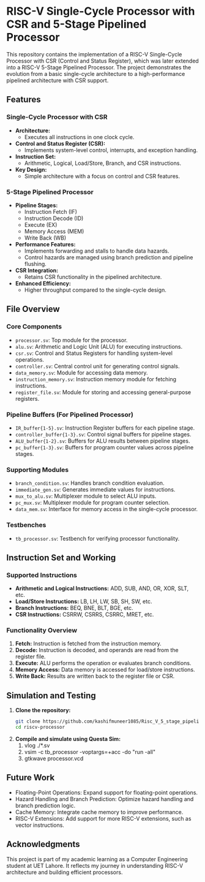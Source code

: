 # RISC-V Single-Cycle Processor with CSR and 5-Stage Pipelined Processor

This repository contains the implementation of a RISC-V Single-Cycle Processor with CSR (Control and Status Register), which was later extended into a RISC-V 5-Stage Pipelined Processor. The project demonstrates the evolution from a basic single-cycle architecture to a high-performance pipelined architecture with CSR support.

## Features

### Single-Cycle Processor with CSR
- **Architecture:**
  - Executes all instructions in one clock cycle.
- **Control and Status Register (CSR):**
  - Implements system-level control, interrupts, and exception handling.
- **Instruction Set:**
  - Arithmetic, Logical, Load/Store, Branch, and CSR instructions.
- **Key Design:**
  - Simple architecture with a focus on control and CSR features.

### 5-Stage Pipelined Processor
- **Pipeline Stages:**
  - Instruction Fetch (IF)
  - Instruction Decode (ID)
  - Execute (EX)
  - Memory Access (MEM)
  - Write Back (WB)
- **Performance Features:**
  - Implements forwarding and stalls to handle data hazards.
  - Control hazards are managed using branch prediction and pipeline flushing.
- **CSR Integration:**
  - Retains CSR functionality in the pipelined architecture.
- **Enhanced Efficiency:**
  - Higher throughput compared to the single-cycle design.

## File Overview

### Core Components
- `processor.sv`: Top module for the processor.
- `alu.sv`: Arithmetic and Logic Unit (ALU) for executing instructions.
- `csr.sv`: Control and Status Registers for handling system-level operations.
- `controller.sv`: Central control unit for generating control signals.
- `data_memory.sv`: Module for accessing data memory.
- `instruction_memory.sv`: Instruction memory module for fetching instructions.
- `register_file.sv`: Module for storing and accessing general-purpose registers.

### Pipeline Buffers (For Pipelined Processor)
- `IR_buffer{1-5}.sv`: Instruction Register buffers for each pipeline stage.
- `controller_buffer{1-3}.sv`: Control signal buffers for pipeline stages.
- `ALU_buffer{1-2}.sv`: Buffers for ALU results between pipeline stages.
- `pc_buffer{1-3}.sv`: Buffers for program counter values across pipeline stages.

### Supporting Modules
- `branch_condition.sv`: Handles branch condition evaluation.
- `immediate_gen.sv`: Generates immediate values for instructions.
- `mux_to_alu.sv`: Multiplexer module to select ALU inputs.
- `pc_mux.sv`: Multiplexer module for program counter selection.
- `data_mem.sv`: Interface for memory access in the single-cycle processor.

### Testbenches
- `tb_processor.sv`: Testbench for verifying processor functionality.

## Instruction Set and Working

### Supported Instructions
- **Arithmetic and Logical Instructions:** ADD, SUB, AND, OR, XOR, SLT, etc.
- **Load/Store Instructions:** LB, LH, LW, SB, SH, SW, etc.
- **Branch Instructions:** BEQ, BNE, BLT, BGE, etc.
- **CSR Instructions:** CSRRW, CSRRS, CSRRC, MRET, etc.

### Functionality Overview
1. **Fetch:** Instruction is fetched from the instruction memory.
2. **Decode:** Instruction is decoded, and operands are read from the register file.
3. **Execute:** ALU performs the operation or evaluates branch conditions.
4. **Memory Access:** Data memory is accessed for load/store instructions.
5. **Write Back:** Results are written back to the register file or CSR.

## Simulation and Testing

1. **Clone the repository:**
   ```sh
   git clone https://github.com/kashifmuneer1085/Risc_V_5_stage_pipelined_Processor.git
   cd riscv-processor
   
2. **Compile and simulate using Questa Sim:**
    1. vlog ./*.sv
    2. vsim -c tb_processor -voptargs=+acc -do "run -all"
    3. gtkwave processor.vcd



## Future Work
  - Floating-Point Operations: Expand support for floating-point operations.
  - Hazard Handling and Branch Prediction: Optimize hazard handling and branch prediction logic.
  - Cache Memory: Integrate cache memory to improve performance.
  - RISC-V Extensions: Add support for more RISC-V extensions, such as vector instructions.


## Acknowledgments
  This project is part of my academic learning as a Computer Engineering student at UET Lahore. It reflects my journey in understanding 
  RISC-V architecture and building efficient processors.
    




   
